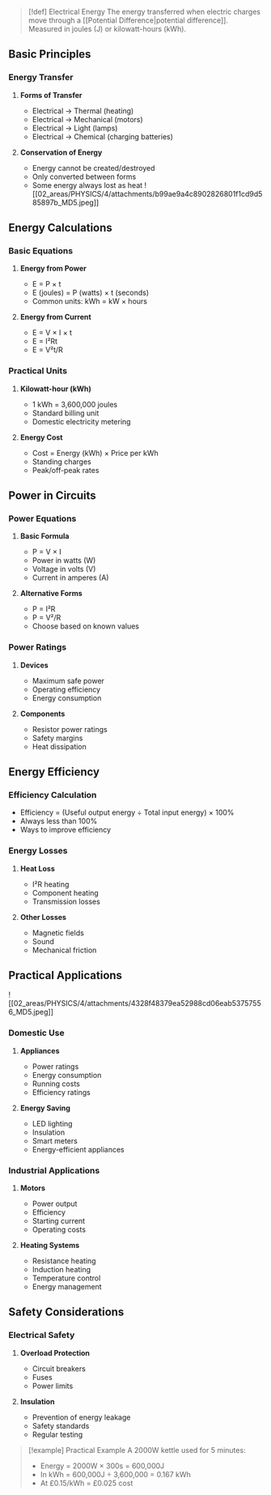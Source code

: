 >[!def] Electrical Energy
>The energy transferred when electric charges move through a [[Potential Difference|potential difference]]. Measured in joules (J) or kilowatt-hours (kWh).

## Basic Principles

### Energy Transfer
1. **Forms of Transfer**
   - Electrical → Thermal (heating)
   - Electrical → Mechanical (motors)
   - Electrical → Light (lamps)
   - Electrical → Chemical (charging batteries)

2. **Conservation of Energy**
   - Energy cannot be created/destroyed
   - Only converted between forms
   - Some energy always lost as heat
![[02_areas/PHYSICS/4/attachments/b99ae9a4c8902826801f1cd9d585897b_MD5.jpeg]]
## Energy Calculations

### Basic Equations
1. **Energy from Power**
   - E = P × t
   - E (joules) = P (watts) × t (seconds)
   - Common units: kWh = kW × hours

2. **Energy from Current**
   - E = V × I × t
   - E = I²Rt
   - E = V²t/R

### Practical Units
1. **Kilowatt-hour (kWh)**
   - 1 kWh = 3,600,000 joules
   - Standard billing unit
   - Domestic electricity metering

2. **Energy Cost**
   - Cost = Energy (kWh) × Price per kWh
   - Standing charges
   - Peak/off-peak rates

## Power in Circuits

### Power Equations
1. **Basic Formula**
   - P = V × I
   - Power in watts (W)
   - Voltage in volts (V)
   - Current in amperes (A)

2. **Alternative Forms**
   - P = I²R
   - P = V²/R
   - Choose based on known values

### Power Ratings
1. **Devices**
   - Maximum safe power
   - Operating efficiency
   - Energy consumption

2. **Components**
   - Resistor power ratings
   - Safety margins
   - Heat dissipation

## Energy Efficiency

### Efficiency Calculation
- Efficiency = (Useful output energy ÷ Total input energy) × 100%
- Always less than 100%
- Ways to improve efficiency

### Energy Losses
1. **Heat Loss**
   - I²R heating
   - Component heating
   - Transmission losses

2. **Other Losses**
   - Magnetic fields
   - Sound
   - Mechanical friction

## Practical Applications
![[02_areas/PHYSICS/4/attachments/4328f48379ea52988cd06eab53757556_MD5.jpeg]]
### Domestic Use
1. **Appliances**
   - Power ratings
   - Energy consumption
   - Running costs
   - Efficiency ratings

2. **Energy Saving**
   - LED lighting
   - Insulation
   - Smart meters
   - Energy-efficient appliances

### Industrial Applications
1. **Motors**
   - Power output
   - Efficiency
   - Starting current
   - Operating costs

2. **Heating Systems**
   - Resistance heating
   - Induction heating
   - Temperature control
   - Energy management

## Safety Considerations

### Electrical Safety
1. **Overload Protection**
   - Circuit breakers
   - Fuses
   - Power limits

2. **Insulation**
   - Prevention of energy leakage
   - Safety standards
   - Regular testing

>[!example] Practical Example
>A 2000W kettle used for 5 minutes:
>- Energy = 2000W × 300s = 600,000J
>- In kWh = 600,000J ÷ 3,600,000 = 0.167 kWh
>- At £0.15/kWh = £0.025 cost
